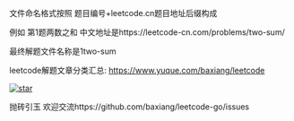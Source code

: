 

文件命名格式按照 题目编号+leetcode.cn题目地址后缀构成

例如 第1题两数之和 中文地址是https://leetcode-cn.com/problems/two-sum/

最终解题文件名称是1two-sum

leetcode解题文章分类汇总:
https://www.yuque.com/baxiang/leetcode

[![star](https://pic.leetcode-cn.com/ae7b426dcfa6381bb4b666664e93d2c9ecffcaf9b2841797b4522c712b1b7594-GitHub-Star-brightgreen.svg)](https://github.com/baxiang/leetcode-go)

抛砖引玉 欢迎交流https://github.com/baxiang/leetcode-go/issues

